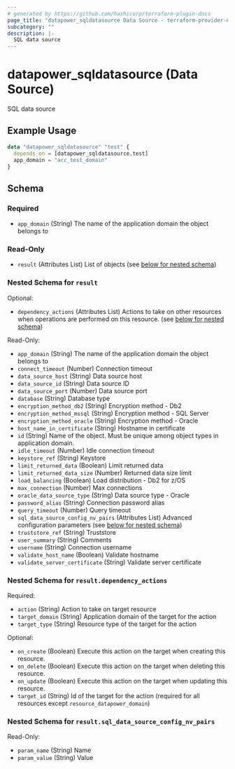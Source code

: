 ```yaml
---
# generated by https://github.com/hashicorp/terraform-plugin-docs
page_title: "datapower_sqldatasource Data Source - terraform-provider-datapower"
subcategory: ""
description: |-
  SQL data source
---
```


# datapower_sqldatasource (Data Source)

SQL data source

## Example Usage

```terraform
data "datapower_sqldatasource" "test" {
  depends_on = [datapower_sqldatasource.test]
  app_domain = "acc_test_domain"
}
```

<!-- schema generated by tfplugindocs -->
## Schema

### Required

- `app_domain` (String) The name of the application domain the object belongs to

### Read-Only

- `result` (Attributes List) List of objects (see [below for nested schema](#nestedatt--result))

<a id="nestedatt--result"></a>
### Nested Schema for `result`

Optional:

- `dependency_actions` (Attributes List) Actions to take on other resources when operations are performed on this resource. (see [below for nested schema](#nestedatt--result--dependency_actions))

Read-Only:

- `app_domain` (String) The name of the application domain the object belongs to
- `connect_timeout` (Number) Connection timeout
- `data_source_host` (String) Data source host
- `data_source_id` (String) Data source ID
- `data_source_port` (Number) Data source port
- `database` (String) Database type
- `encryption_method_db2` (String) Encryption method - Db2
- `encryption_method_mssql` (String) Encryption method - SQL Server
- `encryption_method_oracle` (String) Encryption method - Oracle
- `host_name_in_certificate` (String) Hostname in certificate
- `id` (String) Name of the object. Must be unique among object types in application domain.
- `idle_timeout` (Number) Idle connection timeout
- `keystore_ref` (String) Keystore
- `limit_returned_data` (Boolean) Limit returned data
- `limit_returned_data_size` (Number) Returned data size limit
- `load_balancing` (Boolean) Load distribution - Db2 for z/OS
- `max_connection` (Number) Max connections
- `oracle_data_source_type` (String) Data source type - Oracle
- `password_alias` (String) Connection password alias
- `query_timeout` (Number) Query timeout
- `sql_data_source_config_nv_pairs` (Attributes List) Advanced configuration parameters (see [below for nested schema](#nestedatt--result--sql_data_source_config_nv_pairs))
- `truststore_ref` (String) Truststore
- `user_summary` (String) Comments
- `username` (String) Connection username
- `validate_host_name` (Boolean) Validate hostname
- `validate_server_certificate` (String) Validate server certificate

<a id="nestedatt--result--dependency_actions"></a>
### Nested Schema for `result.dependency_actions`

Required:

- `action` (String) Action to take on target resource
- `target_domain` (String) Application domain of the target for the action
- `target_type` (String) Resource type of the target for the action

Optional:

- `on_create` (Boolean) Execute this action on the target when creating this resource.
- `on_delete` (Boolean) Execute this action on the target when deleting this resource.
- `on_update` (Boolean) Execute this action on the target when updating this resource.
- `target_id` (String) Id of the target for the action (required for all resources except `resource_datapower_domain`)


<a id="nestedatt--result--sql_data_source_config_nv_pairs"></a>
### Nested Schema for `result.sql_data_source_config_nv_pairs`

Read-Only:

- `param_name` (String) Name
- `param_value` (String) Value
